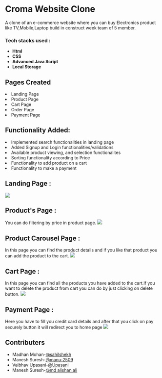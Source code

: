 


# Croma Website Clone
A clone of an e-commerce website where you can buy Electronics product like TV,Mobile,Laptop build in construct week team of 5 member.
​
### Tech stacks used :

*  **Html** 
*  **CSS** 
*  **Advanced Java Script** 
*  **Local Storage**


## Pages Created
<li>Landing Page</li>
<li>Product Page</li>
<li>Cart Page</li>
<li>Order Page</li>
<li>Payment Page</li>



## Functionality Added:

<li>Implemented search functionalities in landing page</li>
<li>Added Signup and Login functionalities/validations</li>
<li>Available product viewing, and selection functionalites</li>
<li>Sorting functionality according to Price</li>
<li>Functionality to add product on a cart</li>
<li>Functionality to make a payment</li>


## Landing Page :
<img src='https://www.linkpicture.com/q/1_eDMWnceWOPcc_aHArGwJOg.png' type='image'></a>



## Product's Page :
You can do filtering by price in product page.
<img src='https://www.linkpicture.com/q/product_page.png' type='image'>
 
 
 ## Product Carousel Page :
 In this page you can find the product details and if you like that product you can add the product to the cart.
<img src='https://www.linkpicture.com/q/Screenshot-104.png' type='image'>



## Cart Page :
In this page you can find all the products you have added to the cart.If you want to delete the product from cart you can do by just clicking on delete button.
<img src='https://www.linkpicture.com/q/cart_page.png' type='image'>



## Payment Page :
Here you have to fill you credit card details and after that you click on pay securely button it will redirect you to home page
<img src='https://www.linkpicture.com/q/payment_page-2.png' type='image'>




## Contributers

- Madhan Mohan-<a href="https://github.com/sahilshekh">@sahilshekh</a>
- Manesh Suresh-<a href="https://github.com/manu-2509">@manu-2509</a> 
- Vaibhav Upasani-<a href="https://github.com/upasani">@Upasani</a>
- Manesh Suresh-<a href="https://github.com/mdalishanali">@md alishan ali</a> 

